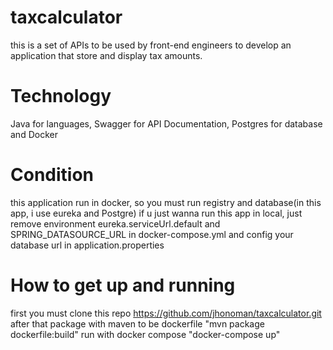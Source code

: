 # taxcalculator
this is a set of APIs to be used by front-end engineers to develop an application
that store and display tax amounts.

# Technology
Java for languages, Swagger for API Documentation, Postgres for database and Docker

# Condition
this application run in docker, so you must run registry and database(in this app, i use eureka and Postgre)
if u just wanna run this app in local, just remove environment eureka.serviceUrl.default and SPRING_DATASOURCE_URL in docker-compose.yml and config your database url in application.properties 

# How to get up and running
first you must clone this repo
https://github.com/jhonoman/taxcalculator.git
after that package with maven to be dockerfile
"mvn package dockerfile:build"
run with docker compose
"docker-compose up"
